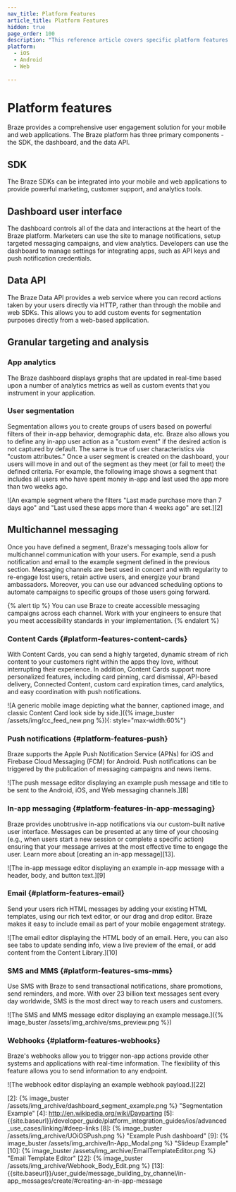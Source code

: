 ```yaml
---
nav_title: Platform Features
article_title: Platform Features
hidden: true
page_order: 100
description: "This reference article covers specific platform features including SDK sizes, dashboard UI, data API, multichannel messaging, and more."
platform:
  - iOS
  - Android
  - Web
  
---
```

<!-- TO DO: IF GETTING STARTED PLAN MOVES FORWARD, SUNSET THIS ARTICLE AND ADD REDIRECT AS ITS CONTENT IS DUPLICATIVE WITH THE BRAZE IN NEW INTEGRATION ARTICLE -->


# Platform features

Braze provides a comprehensive user engagement solution for your mobile and web applications. The Braze platform has three primary components - the SDK, the dashboard, and the data API.

## SDK

The Braze SDKs can be integrated into your mobile and web applications to provide powerful marketing, customer support, and analytics tools.

## Dashboard user interface

The dashboard controls all of the data and interactions at the heart of the Braze platform. Marketers can use the site to manage notifications, setup targeted messaging campaigns, and view analytics. Developers can use the dashboard to manage settings for integrating apps, such as API keys and push notification credentials.

## Data API

The Braze Data API provides a web service where you can record actions taken by your users directly via HTTP, rather than through the mobile and web SDKs. This allows you to add custom events for segmentation purposes directly from a web-based application.

## Granular targeting and analysis

### App analytics
The Braze dashboard displays graphs that are updated in real-time based upon a number of analytics metrics as well as custom events that you instrument in your application.

### User segmentation

Segmentation allows you to create groups of users based on powerful filters of their in-app behavior, demographic data, etc. Braze also allows you to define any in-app user action as a "custom event" if the desired action is not captured by default. The same is true of user characteristics via "custom attributes." Once a user segment is created on the dashboard, your users will move in and out of the segment as they meet (or fail to meet) the defined criteria. For example, the following image shows a segment that includes all users who have spent money in-app and last used the app more than two weeks ago.

![An example segment where the filters "Last made purchase more than 7 days ago" and "Last used these apps more than 4 weeks ago" are set.][2]

## Multichannel messaging

Once you have defined a segment, Braze's messaging tools allow for multichannel communication with your users. For example, send a push notification and email to the example segment defined in the previous section. Messaging channels are best used in concert and with regularity to re-engage lost users, retain active users, and energize your brand ambassadors. Moreover, you can use our advanced scheduling options to automate campaigns to specific groups of those users going forward.

{% alert tip %}
You can use Braze to create accessible messaging campaigns across each channel. Work with your engineers to ensure that you meet accessibility standards in your implementation.
{% endalert %}

### Content Cards {#platform-features-content-cards}

With Content Cards, you can send a highly targeted, dynamic stream of rich content to your customers right within the apps they love, without interrupting their experience. In addition, Content Cards support more personalized features, including card pinning, card dismissal, API-based delivery, Connected Content, custom card expiration times, card analytics, and easy coordination with push notifications.

![A generic mobile image depicting what the banner, captioned image, and classic Content Card look side by side.]({% image_buster /assets/img/cc_feed_new.png %}){: style="max-width:60%"}

### Push notifications {#platform-features-push}

Braze supports the Apple Push Notification Service (APNs) for iOS and Firebase Cloud Messaging (FCM) for Android. Push notifications can be triggered by the publication of messaging campaigns and news items.

![The push message editor displaying an example push message and title to be sent to the Android, iOS, and Web messaging channels.][8]

### In-app messaging {#platform-features-in-app-messaging}

Braze provides unobtrusive in-app notifications via our custom-built native user interface. Messages can be presented at any time of your choosing (e.g., when users start a new session or complete a specific action) ensuring that your message arrives at the most effective time to engage the user. Learn more about [creating an in-app message][13].

![The in-app message editor displaying an example in-app message with a header, body, and button text.][9]

### Email {#platform-features-email}

Send your users rich HTML messages by adding your existing HTML templates, using our rich text editor, or our drag and drop editor. Braze makes it easy to include email as part of your mobile engagement strategy.

![The email editor displaying the HTML body of an email. Here, you can also see tabs to update sending info, view a live preview of the email, or add content from the Content Library.][10]

### SMS and MMS {#platform-features-sms-mms}

Use SMS with Braze to send transactional notifications, share promotions, send reminders, and more. With over 23 billion text messages sent every day worldwide, SMS is the most direct way to reach users and customers.

![The SMS and MMS message editor displaying an example message.]({% image_buster /assets/img_archive/sms_preview.png %})

### Webhooks {#platform-features-webhooks}

Braze's webhooks allow you to trigger non-app actions provide other systems and applications with real-time information. The flexibility of this feature allows you to send information to any endpoint.

![The webhook editor displaying an example webhook payload.][22]

[2]: {% image_buster /assets/img_archive/dashboard_segment_example.png %} "Segmentation Example"
[4]: http://en.wikipedia.org/wiki/Dayparting
[5]: {{site.baseurl}}/developer_guide/platform_integration_guides/ios/advanced_use_cases/linking/#deep-links
[8]: {% image_buster /assets/img_archive/UOiOSPush.png %} "Example Push dashboard"
[9]: {% image_buster /assets/img_archive/In-App_Modal.png %} "Slideup Example"
[10]: {% image_buster /assets/img_archive/EmailTemplateEditor.png %} "Email Template Editor"
[22]: {% image_buster /assets/img_archive/Webhook_Body_Edit.png %}
[13]: {{site.baseurl}}/user_guide/message_building_by_channel/in-app_messages/create/#creating-an-in-app-message
